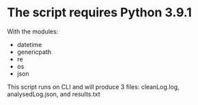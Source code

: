 # The script requires Python 3.9.1
With the modules:
- datetime 
- genericpath
- re
- os
- json

This script runs on CLI and will produce 3 files: cleanLog.log, analysedLog.json, and results.txt